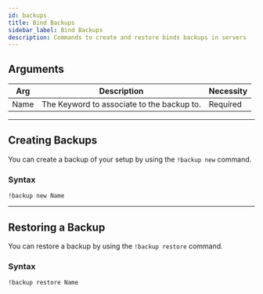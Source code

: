 ```yaml
---
id: backups
title: Bind Backups
sidebar_label: Bind Backups
description: Commands to create and restore binds backups in servers
---
```


## Arguments

| Arg  | Description | Necessity |
| ---  |     ---     |    ---    |
| Name | The Keyword to associate to the backup to. | Required |
___


## Creating Backups

You can create a backup of your setup by using the `!backup new` command. 

### Syntax

```text
!backup new Name
```
___


## Restoring a Backup

You can restore a backup by using the `!backup restore` command.

### Syntax

```text
!backup restore Name
```
